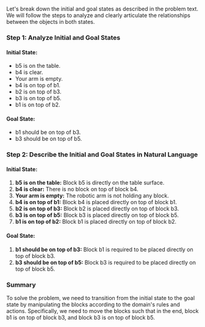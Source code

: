 Let's break down the initial and goal states as described in the problem text. We will follow the steps to analyze and clearly articulate the relationships between the objects in both states.

### Step 1: Analyze Initial and Goal States

#### Initial State:
- b5 is on the table.
- b4 is clear.
- Your arm is empty.
- b4 is on top of b1.
- b2 is on top of b3.
- b3 is on top of b5.
- b1 is on top of b2.

#### Goal State:
- b1 should be on top of b3.
- b3 should be on top of b5.

### Step 2: Describe the Initial and Goal States in Natural Language

#### Initial State:
1. **b5 is on the table:** Block b5 is directly on the table surface.
2. **b4 is clear:** There is no block on top of block b4.
3. **Your arm is empty:** The robotic arm is not holding any block.
4. **b4 is on top of b1:** Block b4 is placed directly on top of block b1.
5. **b2 is on top of b3:** Block b2 is placed directly on top of block b3.
6. **b3 is on top of b5:** Block b3 is placed directly on top of block b5.
7. **b1 is on top of b2:** Block b1 is placed directly on top of block b2.

#### Goal State:
1. **b1 should be on top of b3:** Block b1 is required to be placed directly on top of block b3.
2. **b3 should be on top of b5:** Block b3 is required to be placed directly on top of block b5.

### Summary

To solve the problem, we need to transition from the initial state to the goal state by manipulating the blocks according to the domain's rules and actions. Specifically, we need to move the blocks such that in the end, block b1 is on top of block b3, and block b3 is on top of block b5.
